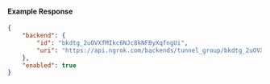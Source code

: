 <!-- Code generated for API Clients. DO NOT EDIT. -->

#### Example Response

```json
{
	"backend": {
		"id": "bkdtg_2uOVXfMIkc6NJc8kNFByXqfngUi",
		"uri": "https://api.ngrok.com/backends/tunnel_group/bkdtg_2uOVXfMIkc6NJc8kNFByXqfngUi"
	},
	"enabled": true
}
```
